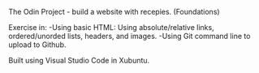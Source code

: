 The Odin Project - build a website with recepies. (Foundations)

Exercise in:
    -Using basic HTML: Using absolute/relative links, ordered/unorded lists, headers, and images.
    -Using Git command line to upload to Github.

Built using Visual Studio Code in Xubuntu.